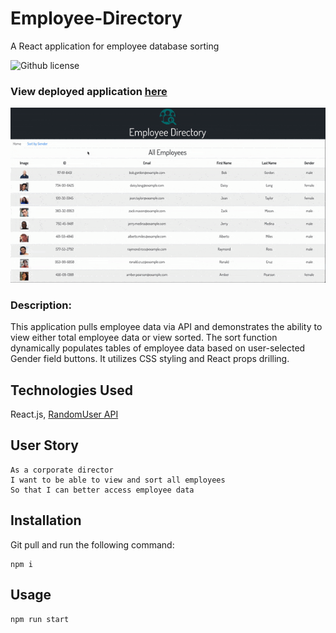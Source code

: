 # Employee-Directory
 A React application for employee database sorting
 
 ![Github license](https://img.shields.io/badge/License-MIT-yellow.svg)
 
### View deployed application [here](https://rachelhumble.github.io/employee-directory/)
<img src=public/employee_directory.gif>

### Description: 
This application pulls employee data via API and demonstrates the ability to view either total employee data or view sorted. The sort function dynamically populates tables of employee data based on user-selected Gender field buttons. It utilizes CSS styling and React props drilling. 

## Technologies Used
React.js, [RandomUser API](https://randomuser.me/)

## User Story
```
As a corporate director
I want to be able to view and sort all employees
So that I can better access employee data
```

## Installation
Git pull and run the following command:
```
npm i
```
## Usage
```
npm run start
```

